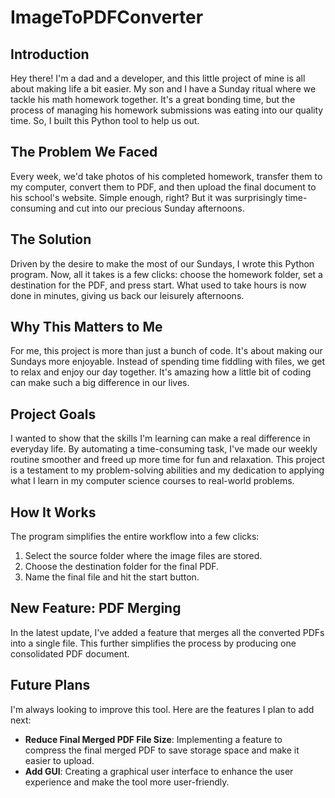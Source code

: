 # ImageToPDFConverter

## Introduction
Hey there! I'm a dad and a developer, and this little project of mine is all about making life a bit easier. My son and I have a Sunday ritual where we tackle his math homework together. It's a great bonding time, but the process of managing his homework submissions was eating into our quality time. So, I built this Python tool to help us out.

## The Problem We Faced
Every week, we'd take photos of his completed homework, transfer them to my computer, convert them to PDF, and then upload the final document to his school's website. Simple enough, right? But it was surprisingly time-consuming and cut into our precious Sunday afternoons.

## The Solution
Driven by the desire to make the most of our Sundays, I wrote this Python program. Now, all it takes is a few clicks: choose the homework folder, set a destination for the PDF, and press start. What used to take hours is now done in minutes, giving us back our leisurely afternoons.

## Why This Matters to Me
For me, this project is more than just a bunch of code. It's about making our Sundays more enjoyable. Instead of spending time fiddling with files, we get to relax and enjoy our day together. It's amazing how a little bit of coding can make such a big difference in our lives.

## Project Goals
I wanted to show that the skills I'm learning can make a real difference in everyday life. By automating a time-consuming task, I've made our weekly routine smoother and freed up more time for fun and relaxation. This project is a testament to my problem-solving abilities and my dedication to applying what I learn in my computer science courses to real-world problems.

## How It Works
The program simplifies the entire workflow into a few clicks:
1. Select the source folder where the image files are stored.
2. Choose the destination folder for the final PDF.
3. Name the final file and hit the start button.

## New Feature: PDF Merging
In the latest update, I've added a feature that merges all the converted PDFs into a single file. This further simplifies the process by producing one consolidated PDF document.

## Future Plans
I'm always looking to improve this tool. Here are the features I plan to add next:
- **Reduce Final Merged PDF File Size**: Implementing a feature to compress the final merged PDF to save storage space and make it easier to upload.
- **Add GUI**: Creating a graphical user interface to enhance the user experience and make the tool more user-friendly.



